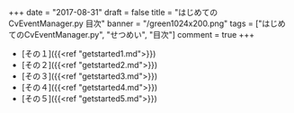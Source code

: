 +++
date = "2017-08-31"
draft = false
title = "はじめてのCvEventManager.py 目次"
banner = "/green1024x200.png"
tags = ["はじめてのCvEventManager.py", "せつめい", "目次"]
comment = true
+++

- [その１]({{<ref "getstarted1.md">}})
- [その２]({{<ref "getstarted2.md">}})
- [その３]({{<ref "getstarted3.md">}})
- [その４]({{<ref "getstarted4.md">}})
- [その５]({{<ref "getstarted5.md">}})
